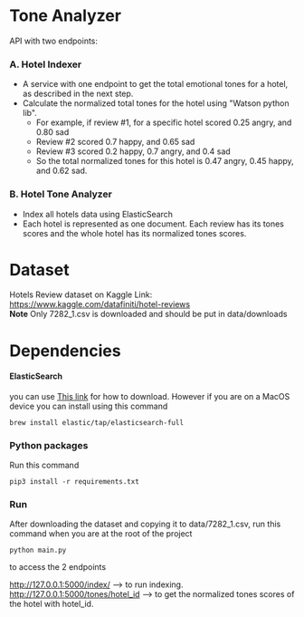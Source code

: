 # Tone Analyzer

API with two endpoints:  

### A. Hotel Indexer
- A service with one endpoint to get the total emotional tones for a hotel, as described in the next step.
- Calculate the normalized total tones for the hotel using "Watson python lib​".
    - For example, if review #1, for a specific hotel scored 0.25 angry, and 0.80 sad
    - Review #2 scored 0.7 happy, and 0.65 sad
    - Review #3 scored 0.2 happy, 0.7 angry, and 0.4 sad
    - So the total normalized tones for this hotel is 0.47 angry, 0.45 happy, and 0.62
sad.

### B. Hotel Tone Analyzer
- Index all hotels data using ElasticSearch
- Each hotel is represented as one document. Each review has its tones scores and the whole
hotel has its normalized tones scores.

# Dataset
Hotels Review dataset on Kaggle
Link: https://www.kaggle.com/datafiniti/hotel-reviews  
**Note** Only 7282_1.csv is downloaded and should be put in data/downloads

# Dependencies
#### ElasticSearch
you can use [This link](https://www.elastic.co/guide/en/elasticsearch/reference/current/install-elasticsearch.html) for how to download. However if you are on a MacOS device you can install using this command
```console
brew install elastic/tap/elasticsearch-full
```

### Python packages
Run this command
```console
pip3 install -r requirements.txt
```

### Run
After downloading the dataset and copying it to data/7282_1.csv,
run this command when you are at the root of the project

```console
python main.py
```

to access the 2 endpoints

http://127.0.0.1:5000/index/ --> to run indexing.   
http://127.0.0.1:5000/tones/hotel_id --> to get the normalized tones scores of the hotel with hotel_id. 
